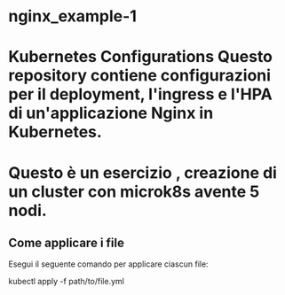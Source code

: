 # nginx_example-1
# Kubernetes Configurations  Questo repository contiene configurazioni per il deployment, l'ingress e l'HPA di un'applicazione Nginx in Kubernetes.
# Questo è un esercizio , creazione di un cluster con microk8s avente 5 nodi.
## Come applicare i file
Esegui il seguente comando per applicare ciascun file:

kubectl apply -f path/to/file.yml
